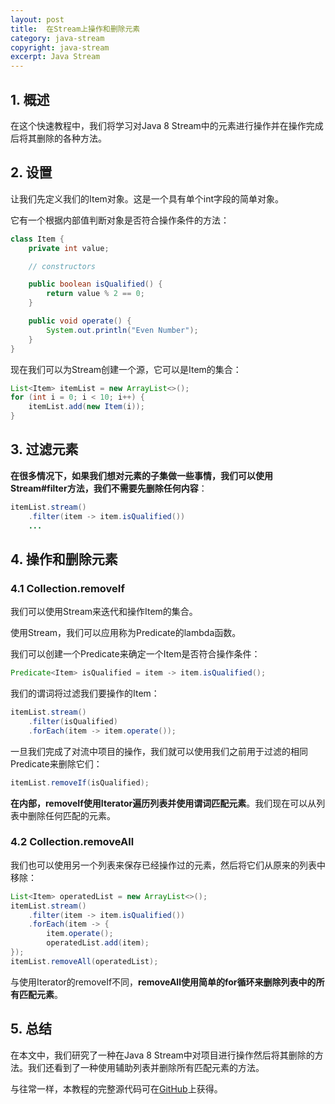 ```yaml
---
layout: post
title:  在Stream上操作和删除元素
category: java-stream
copyright: java-stream
excerpt: Java Stream
---
```


## 1. 概述

在这个快速教程中，我们将学习对Java 8 Stream中的元素进行操作并在操作完成后将其删除的各种方法。

## 2. 设置

让我们先定义我们的Item对象。这是一个具有单个int字段的简单对象。

它有一个根据内部值判断对象是否符合操作条件的方法：

```java
class Item {
    private int value;

    // constructors

    public boolean isQualified() {
        return value % 2 == 0;
    }

    public void operate() {
        System.out.println("Even Number");
    }
}
```

现在我们可以为Stream创建一个源，它可以是Item的集合：

```java
List<Item> itemList = new ArrayList<>();
for (int i = 0; i < 10; i++) {
    itemList.add(new Item(i));
}
```

## 3. 过滤元素

**在很多情况下，如果我们想对元素的子集做一些事情，我们可以使用Stream#filter方法，我们不需要先删除任何内容**：

```java
itemList.stream()
    .filter(item -> item.isQualified())
    ...
```

## 4. 操作和删除元素

### 4.1 Collection.removeIf

我们可以使用Stream来迭代和操作Item的集合。

使用Stream，我们可以应用称为Predicate的lambda函数。

我们可以创建一个Predicate来确定一个Item是否符合操作条件：

```java
Predicate<Item> isQualified = item -> item.isQualified();
```

我们的谓词将过滤我们要操作的Item：

```java
itemList.stream()
    .filter(isQualified)
    .forEach(item -> item.operate());
```

一旦我们完成了对流中项目的操作，我们就可以使用我们之前用于过滤的相同Predicate来删除它们：

```java
itemList.removeIf(isQualified);
```

**在内部，removeIf使用Iterator遍历列表并使用谓词匹配元素**。我们现在可以从列表中删除任何匹配的元素。

### 4.2 Collection.removeAll

我们也可以使用另一个列表来保存已经操作过的元素，然后将它们从原来的列表中移除：

```java
List<Item> operatedList = new ArrayList<>();
itemList.stream()
    .filter(item -> item.isQualified())
    .forEach(item -> {
        item.operate();
        operatedList.add(item);
});
itemList.removeAll(operatedList);
```

与使用Iterator的removeIf不同，**removeAll使用简单的for循环来删除列表中的所有匹配元素**。

## 5. 总结

在本文中，我们研究了一种在Java 8 Stream中对项目进行操作然后将其删除的方法。我们还看到了一种使用辅助列表并删除所有匹配元素的方法。

与往常一样，本教程的完整源代码可在[GitHub](https://github.com/tuyucheng7/taketoday-tutorial4j/tree/master/java-core-modules/java-streams-2)上获得。